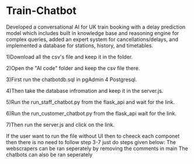 # Train-Chatbot
Developed a conversational AI for UK train booking with a delay prediction model which includes built in knowledge base and reasoning engine for complex queries, added an expert system for cancellations/delays, and implemented a database for stations, history, and timetables.

1)Download all the csv's file and keep it in the folder.

2)Open the "AI code" folder and keep the csv file there.

3)First run the chatbotdb.sql in pgAdmin 4 Postgresql.

4)Then take the database infromation and keep it in the server.js.

5)Run the run_staff_chatbot.py from the flask_api and wait for the link.

6)Run the run_customer_chatbot.py from the flask_api wait for the link.

7)Then run the server.js and click on the link.

If the user want to run the file without UI then to cheeck each componet then there is no need to follow step 3-7 just do steps given below:
The webscrapers can be ran seperately by removing the comments in main
The chatbots can also be ran seperately
